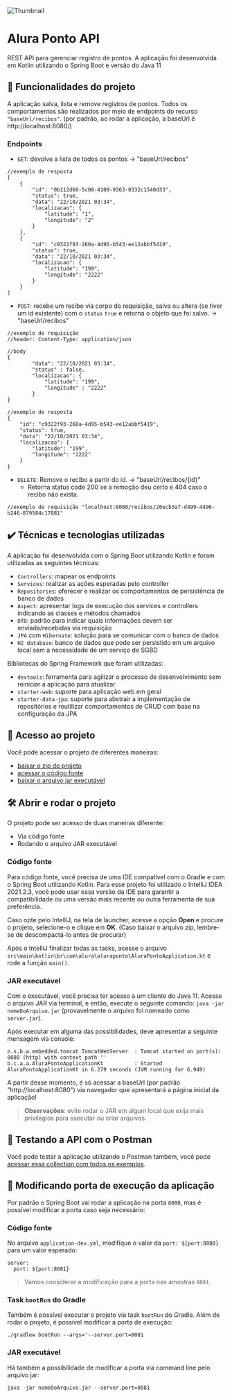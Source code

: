 ![Thumbnail](https://user-images.githubusercontent.com/8989346/139091049-102cc4a1-18b9-4f7b-979f-c7e824d6f84e.png)

# Alura Ponto API

REST API para gerenciar registro de pontos. A aplicação foi desenvolvida em Kotlin utilizando o Spring Boot e versão do Java 11

## 🔨 Funcionalidades do projeto

A aplicação salva, lista e remove registros de pontos. Todos os comportamentos são realizados por meio de endpoints do recurso `"baseUrl/recibos"`. (por padrão, ao rodar a aplicação, a baseUrl é http://localhost:8080/)

### Endpoints

- `GET`: devolve a lista de todos os pontos -> "baseUrl/recibos"
```
//exemplo de resposta
[
    {
        "id": "0b112d60-5c08-4109-9363-0332c1540d33",
        "status": true,
        "data": "22/10/2021 03:34",
        "localizacao": {
            "latitude": "1",
            "longitude": "2"
        }
    },
    {
        "id": "c9322f93-260a-4d95-b543-ee12abbf5419",
        "status": true,
        "data": "22/10/2021 03:34",
        "localizacao": {
            "latitude": "199",
            "longitude": "2222"
        }
    }
]
```

- `POST`: recebe um recibo via corpo da requisição, salva ou altera (se tiver um id existente) com o `status` `true` e retorna o objeto que foi salvo. -> "baseUrl/recibos"
```
//exemplo de requisição
//header: Content-Type: application/json

//body
{
        "data": "22/10/2021 03:34",
        "status" : false,
        "localizacao": {
            "latitude": "199",
            "longitude" : "2222"
        }
}
```

```
//exemplo de resposta
{
    "id": "c9322f93-260a-4d95-b543-ee12abbf5419",
    "status": true,
    "data": "22/10/2021 03:34",
    "localizacao": {
        "latitude": "199",
        "longitude": "2222"
    }
}
```

- `DELETE`: Remove o recibo a partir do id. -> "baseUrl/recibos/{id}"
    - Retorna status code 200 se a remoção deu certo e 404 caso o recibo não exista.

```
//exemplo de requisição "localhost:8080/recibos/20ecb3a7-d499-4496-b246-879584c17881"
```
  

## ✔️ Técnicas e tecnologias utilizadas

A aplicação foi desenvolvida com o Spring Boot utilizando Kotlin e foram utilizadas as seguintes técnicas:

- `Controllers`: mapear os endpoints 
- `Services`: realizar as ações esperadas pelo controller
- `Repositories`: oferecer e realizar os comportamentos de persistência de banco de dados
- `Aspect`: apresentar logs de execução dos services e controllers indicando as classes e métodos chamados
- `DTO`: padrão para indicar quais informações devem ser enviada/recebidas via requisição
- `JPA` com `Hibernate`: solução para se comunicar com o banco de dados
- `H2 database`: banco de dados que pode ser persistido em um arquivo local sem a necessidade de um serviço de SGBD

Bibliotecas do Spring Framework que foram utilizadas:

- `devtools`: ferramenta para agilizar o processo de desenvolvimento sem reiniciar a aplicação para atualizar
- `starter-web`: suporte para aplicação web em geral
- `starter-data-jpa`: suporte para abstrair a implementação de repositórios e reutilizar comportamentos de CRUD com base na configuração da JPA

## 📁 Acesso ao projeto

Você pode acessar o projeto de diferentes maneiras:
- [baixar o zip do projeto](https://github.com/alexfelipe/alura-ponto/archive/refs/heads/dev.zip)
- [acessar o código fonte](https://github.com/alexfelipe/alura-ponto/tree/dev)
- [baixar o arquivo jar executável](https://github.com/alexfelipe/alura-ponto/releases/download/0.0.1/server.jar)

## 🛠️ Abrir e rodar o projeto

O projeto pode ser acesso de duas maneiras diferente:

- Via código fonte
- Rodando o arquivo JAR executável

### Código fonte

Para código fonte, você precisa de uma IDE compatível com o Gradle e com o Spring Boot utilizando Kotlin. Para esse projeto foi utilizado o IntelliJ IDEA 2021.2.3, você pode usar essa versão da IDE para garantir a compatibilidade ou uma versão mais recente ou outra ferramenta de sua preferência. 

Caso opte pelo IntelliJ, na tela de launcher, acesse a opção **Open** e procure o projeto, selecione-o e clique em **OK**. (Caso baixar o arquivo zip, lembre-se de descompactá-lo antes de procurar)

Após o IntelliJ finalizar todas as tasks, acesse o arquivo `src\main\kotlin\br\com\alura\aluraponto\AluraPontoApplication.kt` e rode a função `main()`.

### JAR executável

Com o executável, você precisa ter acesso a um cliente do Java 11. Acesse o arquivo JAR via terminal, e então, execute o seguinte comando: `java -jar nomeDoArquivo.jar` (provavelmente o arquivo foi nomeado como `server.jar`). 

Após executar em alguma das possibilidades, deve apresentar a seguinte mensagem via console:

```
o.s.b.w.embedded.tomcat.TomcatWebServer  : Tomcat started on port(s): 8080 (http) with context path ''
b.c.a.a.AluraPontoApplicationKt          : Started AluraPontoApplicationKt in 6.279 seconds (JVM running for 6.949)
```

A partir desse momento, é só acessar a baseUrl (por padrão "http://localhost:8080") via navegador que apresentará a página inicial da aplicação!

> **Observações**: evite rodar o JAR em algum local que exija mais privilégios para executar ou criar arquivos.

## 🧪 Testando a API com o Postman

Você pode testar a aplicação utilizando o Postman também, você pode [acessar essa collection com todos os exemplos](https://go.postman.co/workspace/Alex-Felipe~05a58c64-6e22-44c6-b86a-c8f1802da9a7/collection/643343-9e595479-bfa5-438f-af9a-ee3ce7eeae83).

## 📝 Modificando porta de execução da aplicação

Por padrão o Spring Boot vai rodar a aplicação na porta `8080`, mas é possível modificar a porta caso seja necessário:

### Código fonte

No arquivo `application-dev.yml`, modifique o valor da `port: ${port:8080}` para um valor esperado:

```
server:
  port: ${port:8081}
```

> Vamos considerar a modificação para a porta nas amostras `8081`.

### Task `bootRun` do Gradle

Também é possível executar o projeto via task `bootRun` do Gradle. Além de rodar o projeto, é possível modificar a porta de execução:

```
./gradlew bootRun --args='--server.port=8081
```

### JAR executável

Há também a possibilidade de modificar a porta via command line pelo arquivo jar:

```
java -jar nomeDoArquivo.jar --server.port=8081
```

